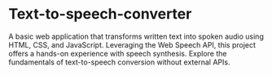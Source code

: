 # Text-to-speech-converter
A basic web application that transforms written text into spoken audio using HTML, CSS, and JavaScript. Leveraging the Web Speech API, this project offers a hands-on experience with speech synthesis. Explore the fundamentals of text-to-speech conversion without external APIs.
